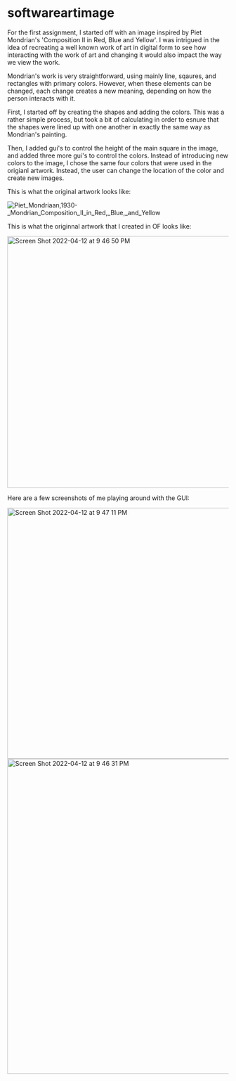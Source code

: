 # softwareartimage


For the first assignment, I started off with an image inspired by Piet Mondrian's 'Composition II in Red, Blue and Yellow'. 
I was intrigued in the idea of recreating a well known work of art in digital form to see how interacting with the work of art and changing it would also impact the way we view the work. 

Mondrian's work is very straightforward, using mainly line, sqaures, and rectangles with primary colors. However, when these elements can be changed, each change creates a new meaning, depending on how the person interacts with it. 

First, I started off by creating the shapes and adding the colors. This was a rather simple process, but took a bit of calculating in order to esnure that the shapes were lined up with one another in exactly the same way as Mondrian's painting. 

Then, I added gui's to control the height of the main square in the image, and added three more gui's to control the colors. 
Instead of introducing new colors to the image, I chose the same four colors that were used in the origianl artwork. Instead, the user can change the location of the color and create new images. 

This is what the original artwork looks like:

![Piet_Mondriaan,_1930_-_Mondrian_Composition_II_in_Red,_Blue,_and_Yellow](https://user-images.githubusercontent.com/102966737/163025856-5ff5b940-eff3-4c72-8d16-11b924c61ece.jpeg)


This is what the originnal artwork that I created in OF looks like:

<img width="573" alt="Screen Shot 2022-04-12 at 9 46 50 PM" src="https://user-images.githubusercontent.com/102966737/163025805-afee869f-ecc1-46c2-b1f4-5b72f85cd140.png">


Here are a few screenshots of me playing around with the GUI:


<img width="571" alt="Screen Shot 2022-04-12 at 9 47 11 PM" src="https://user-images.githubusercontent.com/102966737/163025948-da666259-f6f4-4b58-ad49-1e8c7cf128e2.png">
<img width="717" alt="Screen Shot 2022-04-12 at 9 46 31 PM" src="https://user-images.githubusercontent.com/102966737/163025970-1632a558-a7b0-424b-bcb2-f738e41c350c.png">


